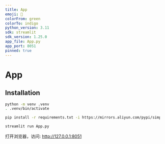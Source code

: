 ```yaml
---
title: App
emoji: 🧨
colorFrom: green
colorTo: indigo
python_version: 3.11
sdk: streamlit
sdk_version: 1.25.0
app_file: App.py
app_port: 8051
pinned: true
---
```


# App

## Installation

```sh
python -m venv .venv
. .venv/bin/activate

pip install -r requirements.txt -i https://mirrors.aliyun.com/pypi/simple

streamlit run App.py
```

打开浏览器，访问: http://127.0.0.1:8051
